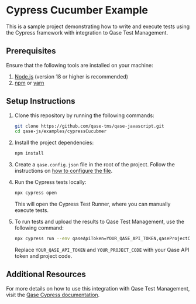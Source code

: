 # Cypress Cucumber Example

This is a sample project demonstrating how to write and execute tests using the Cypress framework with integration to
Qase Test Management.

## Prerequisites

Ensure that the following tools are installed on your machine:

1. [Node.js](https://nodejs.org/) (version 18 or higher is recommended)
2. [npm](https://www.npmjs.com/) or [yarn](https://yarnpkg.com/)

## Setup Instructions

1. Clone this repository by running the following commands:
   ```bash
   git clone https://github.com/qase-tms/qase-javascript.git
   cd qase-js/examples/cypressCucubmer
   ```

2. Install the project dependencies:
   ```bash
   npm install
   ```

3. Create a `qase.config.json` file in the root of the project. Follow the instructions
   on [how to configure the file](https://github.com/qase-tms/qase-javascript/tree/main/qase-javascript-commons#configuration).

4. Run the Cypress tests locally:
   ```bash
   npx cypress open
   ```
   This will open the Cypress Test Runner, where you can manually execute tests.

5. To run tests and upload the results to Qase Test Management, use the following command:
   ```bash
   npx cypress run --env qaseApiToken=YOUR_QASE_API_TOKEN,qaseProjectCode=YOUR_PROJECT_CODE
   ```

   Replace `YOUR_QASE_API_TOKEN` and `YOUR_PROJECT_CODE` with your Qase API token and project code.

## Additional Resources

For more details on how to use this integration with Qase Test Management, visit
the [Qase Cypress documentation](https://github.com/qase-tms/qase-javascript/tree/main/qase-cypress).
